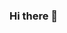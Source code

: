 ### Hi there 👋

<!--
**o-mathS/o-mathS** is a ✨ _special_ ✨ repository because its `README.md` (this file) appears on your GitHub profile.

Here are some ideas to get you started:

- 🌱 I’m currently studying C++ in SENAI
- 📫 How to reach me: henrique.matheusilva@gmail.com
- 😄 Pronouns: Tri/color
- ⚡ Fun fact: 
-->
